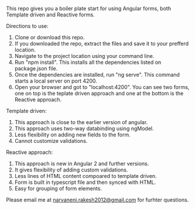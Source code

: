 This repo gives you a boiler plate start for using Angular forms, both Template driven and Reactive forms.

Directions to use:

1. Clone or download this repo.
2. If you downloaded the repo, extract the files and save it to your prefferd location.
3. Navigate to the project location using your command line.
4. Run "npm install". This installs all the dependencies listed on package.json file.
5. Once the dependencies are installed, run "ng serve". This command starts a local server on port 4200.
6. Open your browser and got to "localhost:4200". You can see two forms, one on top is the teplate driven approach and one at the bottom is the Reactive approach.


Template driven:
1. This approach is close to the earlier version of angular.
2. This approach uses two-way databinding using ngModel.
3. Less flexibility on adding new fields to the form.
4. Cannot customize validations.

Reactive approach:

1. This approach is new in Angular 2 and further versions.
2. It gives flexibility of adding custom validations.
3. Less lines of HTML content compoared to template driven.
4. Form is built in typescript file and then synced with HTML.
5. Easy for grouping of form elements.



Please email me at narvaneni.rakesh2012@gmail.com for furhter questions.
